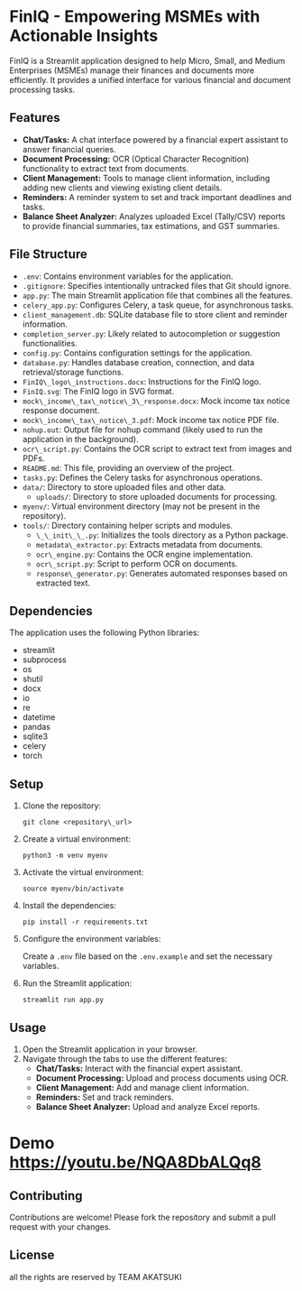 # FinIQ - Empowering MSMEs with Actionable Insights

FinIQ is a Streamlit application designed to help Micro, Small, and Medium Enterprises (MSMEs) manage their finances and documents more efficiently. It provides a unified interface for various financial and document processing tasks.

## Features

- **Chat/Tasks:** A chat interface powered by a financial expert assistant to answer financial queries.
- **Document Processing:** OCR (Optical Character Recognition) functionality to extract text from documents.
- **Client Management:** Tools to manage client information, including adding new clients and viewing existing client details.
- **Reminders:** A reminder system to set and track important deadlines and tasks.
- **Balance Sheet Analyzer:** Analyzes uploaded Excel (Tally/CSV) reports to provide financial summaries, tax estimations, and GST summaries.

## File Structure

- `.env`: Contains environment variables for the application.
- `.gitignore`: Specifies intentionally untracked files that Git should ignore.
- `app.py`: The main Streamlit application file that combines all the features.
- `celery_app.py`: Configures Celery, a task queue, for asynchronous tasks.
- `client_management.db`: SQLite database file to store client and reminder information.
- `completion_server.py`: Likely related to autocompletion or suggestion functionalities.
- `config.py`: Contains configuration settings for the application.
- `database.py`: Handles database creation, connection, and data retrieval/storage functions.
- `FinIQ\_logo\_instructions.docx`: Instructions for the FinIQ logo.
- `FinIQ.svg`: The FinIQ logo in SVG format.
- `mock\_income\_tax\_notice\_3\_response.docx`: Mock income tax notice response document.
- `mock\_income\_tax\_notice\_3.pdf`: Mock income tax notice PDF file.
- `nohup.out`: Output file for nohup command (likely used to run the application in the background).
- `ocr\_script.py`: Contains the OCR script to extract text from images and PDFs.
- `README.md`: This file, providing an overview of the project.
- `tasks.py`: Defines the Celery tasks for asynchronous operations.
- `data/`: Directory to store uploaded files and other data.
  - `uploads/`: Directory to store uploaded documents for processing.
- `myenv/`: Virtual environment directory (may not be present in the repository).
- `tools/`: Directory containing helper scripts and modules.
  - `\_\_init\_\_.py`: Initializes the tools directory as a Python package.
  - `metadata\_extractor.py`: Extracts metadata from documents.
  - `ocr\_engine.py`: Contains the OCR engine implementation.
  - `ocr\_script.py`: Script to perform OCR on documents.
  - `response\_generator.py`: Generates automated responses based on extracted text.

## Dependencies

The application uses the following Python libraries:

- streamlit
- subprocess
- os
- shutil
- docx
- io
- re
- datetime
- pandas
- sqlite3
- celery
- torch

## Setup

1.  Clone the repository:

    `git clone <repository\_url>`

2.  Create a virtual environment:

    `python3 -m venv myenv`

3.  Activate the virtual environment:

    `source myenv/bin/activate`

4.  Install the dependencies:

    `pip install -r requirements.txt`

5.  Configure the environment variables:

    Create a `.env` file based on the `.env.example` and set the necessary variables.

6.  Run the Streamlit application:

    `streamlit run app.py`

## Usage

1.  Open the Streamlit application in your browser.
2.  Navigate through the tabs to use the different features:
    - **Chat/Tasks:** Interact with the financial expert assistant.
    - **Document Processing:** Upload and process documents using OCR.
    - **Client Management:** Add and manage client information.
    - **Reminders:** Set and track reminders.
    - **Balance Sheet Analyzer:** Upload and analyze Excel reports.

# Demo https://youtu.be/NQA8DbALQq8
## Contributing

Contributions are welcome! Please fork the repository and submit a pull request with your changes.

## License

all the rights are reserved by TEAM AKATSUKI
